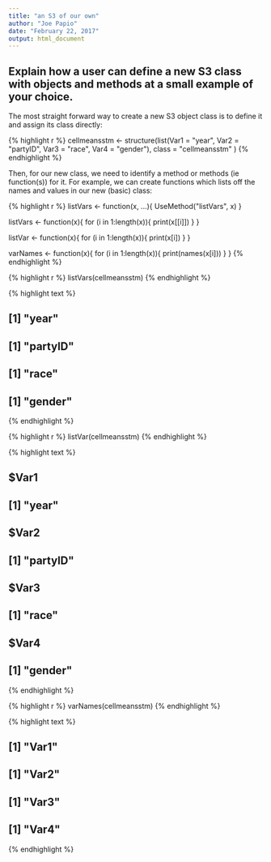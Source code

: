 ```yaml
---
title: "an S3 of our own"
author: "Joe Papio"
date: "February 22, 2017"
output: html_document
---
```


## Explain how a user can define a new S3 class with objects and methods at a small example of your choice. 

The most straight forward way to create a new S3 object class is to define it and assign its class directly:


{% highlight r %}
cellmeansstm <- structure(list(Var1 = "year", Var2 = "partyID", Var3 = "race", Var4 = "gender"), class = "cellmeansstm" )
{% endhighlight %}

Then, for our new class, we need to identify a method or methods (ie function(s)) for it. For example, we can create functions which lists off the names and values in our new (basic) class: 


{% highlight r %}
listVars <- function(x, ...){
  UseMethod("listVars", x)
}

listVars <- function(x){
    for (i in 1:length(x)){
      print(x[[i]])
    }
 }

listVar <- function(x){
    for (i in 1:length(x)){
      print(x[i])
    }
 }

varNames <- function(x){
  for (i in 1:length(x)){
    print(names(x[i]))
  }
}
{% endhighlight %}


{% highlight r %}
listVars(cellmeansstm)
{% endhighlight %}



{% highlight text %}
## [1] "year"
## [1] "partyID"
## [1] "race"
## [1] "gender"
{% endhighlight %}



{% highlight r %}
listVar(cellmeansstm)
{% endhighlight %}



{% highlight text %}
## $Var1
## [1] "year"
## 
## $Var2
## [1] "partyID"
## 
## $Var3
## [1] "race"
## 
## $Var4
## [1] "gender"
{% endhighlight %}



{% highlight r %}
varNames(cellmeansstm)
{% endhighlight %}



{% highlight text %}
## [1] "Var1"
## [1] "Var2"
## [1] "Var3"
## [1] "Var4"
{% endhighlight %}
